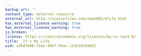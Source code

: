 ```yaml
---
backup_url: ''
content_type: external-resource
external_url: http://icarusfilms.com/new2002/mlife.html
has_external_licence_warning: true
has_external_license_warning: true
is_broken: ''
license: https://creativecommons.org/licenses/by-nc-sa/4.0/
title: _It's My Life_
uid: a36d7000-72ae-46bf-94ac-c2eb1654a015
---
```

